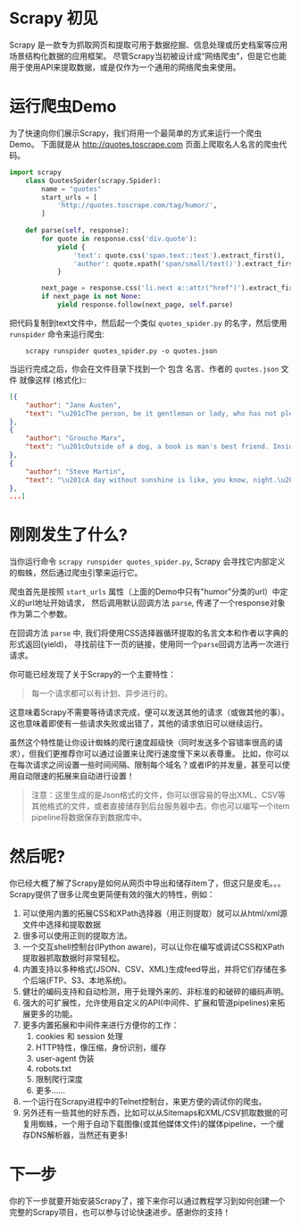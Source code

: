 # Scrapy 初见

Scrapy 是一款专为抓取网页和提取可用于数据挖掘、信息处理或历史档案等应用场景结构化数据的应用框架。
尽管Scrapy当初被设计成“网络爬虫”，但是它也能用于使用API来提取数据，或是仅作为一个通用的网络爬虫来使用。

# 运行爬虫Demo

为了快速向你们展示Scrapy，我们将用一个最简单的方式来运行一个爬虫Demo。
下面就是从 http://quotes.toscrape.com 页面上爬取名人名言的爬虫代码。

```python
import scrapy
    class QuotesSpider(scrapy.Spider):
        name = "quotes"
        start_urls = [
            'http://quotes.toscrape.com/tag/humor/',
        ]
    
    def parse(self, response):
        for quote in response.css('div.quote'):
            yield {
                'text': quote.css('span.text::text').extract_first(),
                'author': quote.xpath('span/small/text()').extract_first(),
            }

        next_page = response.css('li.next a::attr("href")').extract_first()
        if next_page is not None:
            yield response.follow(next_page, self.parse)
```

把代码复制到text文件中，然后起一个类似 ``quotes_spider.py`` 的名字，然后使用
`runspider` 命令来运行爬虫:

```
    scrapy runspider quotes_spider.py -o quotes.json
```

当运行完成之后，你会在文件目录下找到一个 包含 名言、作者的 ``quotes.json`` 文件
就像这样 (格式化)::
```json
[{
    "author": "Jane Austen",
    "text": "\u201cThe person, be it gentleman or lady, who has not pleasure in a good novel, must be intolerably stupid.\u201d"
},
{
    "author": "Groucho Marx",
    "text": "\u201cOutside of a dog, a book is man's best friend. Inside of a dog it's too dark to read.\u201d"
},
{
    "author": "Steve Martin",
    "text": "\u201cA day without sunshine is like, you know, night.\u201d"
},
...]
```

# 刚刚发生了什么?

当你运行命令 ``scrapy runspider quotes_spider.py``, Scrapy 会寻找它内部定义的蜘蛛，然后通过爬虫引擎来运行它。

爬虫首先是按照 ``start_urls`` 属性（上面的Demo中只有"humor"分类的url）中定义的url地址开始请求，
然后调用默认回调方法 ``parse``, 传递了一个response对象作为第二个参数。

在回调方法 ``parse`` 中, 我们将使用CSS选择器循环提取的名言文本和作者以字典的形式返回(yield)，
寻找前往下一页的链接，使用同一个``parse``回调方法再一次进行请求。

你可能已经发现了关于Scrapy的一个主要特性：
> 每一个请求都可以有计划、异步进行的。

这意味着Scrapy不需要等待请求完成，便可以发送其他的请求（或做其他的事）。
这也意味着即使有一些请求失败或出错了，其他的请求依旧可以继续运行。

虽然这个特性能让你设计蜘蛛的爬行速度超级快（同时发送多个容错率很高的请求），但我们更推荐你可以通过设置来让爬行速度慢下来以表尊重。
比如，你可以在每次请求之间设置一些时间间隔、限制每个域名？或者IP的并发量，甚至可以使用自动限速的拓展来自动进行设置！

> 注意：这里生成的是Json格式的文件，你可以很容易的导出XML、CSV等其他格式的文件，或者直接储存到后台服务器中去。你也可以编写一个item pipeline将数据保存到数据库中。

# 然后呢?

你已经大概了解了Scrapy是如何从网页中导出和储存item了，但这只是皮毛。。。
Scrapy提供了很多让爬虫更简便有效的强大的特性，例如：
1. 可以使用内置的拓展CSS和XPath选择器（用正则提取）就可以从html/xml源文件中选择和提取数据
2. 很多可以使用正则的提取方法。
3. 一个交互shell控制台(IPython aware)，可以让你在编写或调试CSS和XPath提取器抓取数据时非常轻松。
4. 内置支持以多种格式(JSON、CSV、XML)生成feed导出，并将它们存储在多个后端(FTP、S3、本地系统)。
5. 健壮的编码支持和自动检测，用于处理外来的、非标准的和破碎的编码声明。
6. 强大的可扩展性，允许使用自定义的API(中间件、扩展和管道pipelines)来拓展更多的功能。
7. 更多内置拓展和中间件来进行方便你的工作：
    1. cookies 和 session 处理
    2. HTTP特性，像压缩，身份识别，缓存
    3. user-agent 伪装
    4. robots.txt
    5. 限制爬行深度
    6. 更多……
8. 一个运行在Scrapy进程中的Telnet控制台，来更方便的调试你的爬虫。
9. 另外还有一些其他的好东西，比如可以从Sitemaps和XML/CSV抓取数据的可复用蜘蛛，一个用于自动下载图像(或其他媒体文件)的媒体pipeline，一个缓存DNS解析器，当然还有更多!  

# 下一步

你的下一步就要开始安装Scrapy了，接下来你可以通过教程学习到如何创建一个完整的Scrapy项目，也可以参与讨论快速进步。感谢你的支持！  
